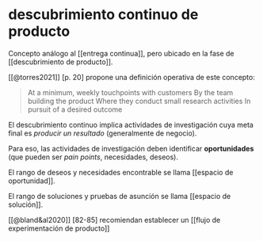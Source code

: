 # descubrimiento continuo de producto
Concepto análogo al [[entrega continua]], pero ubicado en la fase de [[descubrimiento de producto]].

[[@torres2021]] [p. 20] propone una definición operativa de este concepto:

> At a minimum, weekly touchpoints with customers By the team building the product Where they conduct small research activities In pursuit of a desired outcome 

El descubrimiento continuo implica actividades de investigación cuya meta final es *producir un resultado* (generalmente de negocio).

Para eso, las actividades de investigación deben identificar **oportunidades** (que pueden ser *pain points*, necesidades, deseos).

El rango de deseos y necesidades encontrable se llama [[espacio de oportunidad]].

El rango de soluciones y pruebas de asunción se llama [[espacio de solución]].

[[@bland&al2020]] [82-85] recomiendan establecer un [[flujo de experimentación de producto]]
